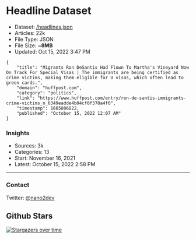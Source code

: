 # Headline Dataset

- Dataset: [/headlines.json](https://raw.githubusercontent.com/fwd/news/master/headlines.json) 
- Articles: 22k
- File Type: JSON
- File Size: ~**8MB**
- Updated: Oct 15, 2022 3:47 PM

```
{
    "title": "Migrants Ron DeSantis Had Flown To Martha's Vineyard Now On Track For Special Visas | The immigrants are being certified as crime victims, making them eligible for U visas, which often lead to green cards.",
    "domain": "huffpost.com",
    "category": "politics",
    "link": "https://www.huffpost.com/entry/ron-de-santis-immigrants-crime-victims_n_6349eadde4b04cf8f378a4f0",
    "timestamp": 1665806822,
    "published": "October 15, 2022 12:07 AM"
}
```

### Insights

- Sources: 3k
- Categories: 13
- Start: November 16, 2021
- Latest: October 15, 2022 2:58 PM

---

### Contact 

Twitter: [@nano2dev](https://twitter.com/nano2dev)

## Github Stars

[![Stargazers over time](https://starchart.cc/fwd/news.svg)](https://starchart.cc/fwd/news)
